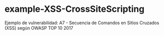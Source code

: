 # example-XSS-CrossSiteScripting
Ejemplo de vulnerabilidad: A7 - Secuencia de Comandos en Sitios Cruzados (XSS) según OWASP TOP 10 2017
